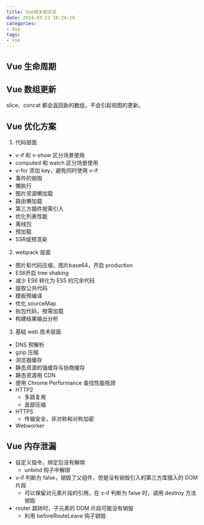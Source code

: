 ```yaml
---
title: Vue相关知识点
date: 2024-03-23 16:24:29
categories:
- Vue
tags:
- Vue
---
```


<!-- more -->

## Vue 生命周期

## Vue 数组更新

slice、concat 都会返回新的数组，不会引起视图的更新。

## Vue 优化方案

1. 代码层面
  - v-if 和 v-show 区分场景使用
  - computed 和 watch 区分场景使用
  - v-for 添加 key，避免同时使用 v-if
  - 事件的销毁
  - 懒执行
  - 图片资源懒加载
  - 路由懒加载
  - 第三方插件按需引入
  - 优化列表性能
  - 离线包
  - 预加载
  - SSR或预渲染
2. webpack 层面
  - 图片和代码压缩，图片base64，开启 production
  - ES6开启 tree shaking
  - 减少 ES6 转化为 ES5 的冗余代码
  - 提取公共代码
  - 模板预编译
  - 优化 sourceMap
  - 拆包代码，按需加载
  - 构建结果输出分析
3. 基础 web 技术层面
  - DNS 预解析
  - gzip 压缩
  - 浏览器缓存
  - 静态资源的强缓存与协商缓存
  - 静态资源用 CDN
  - 使用 Chrome Performance 查找性能瓶颈
  - HTTP2
    - 多路复用
    - 首部压缩
  - HTTPS
    - 传输安全，非对称和对称加密
  - Webworker

## Vue 内存泄漏

- 自定义指令，绑定后没有解绑
  - unbind 钩子中解绑
- v-if 判断为 false，销毁了父组件，但是没有销毁引入的第三方库插入的 DOM 片段
  - 可以保留对元素片段的引用，在 v-if 判断为 false 时，调用 destroy 方法销毁
- router 跳转时，子元素的 DOM 片段可能没有销毁
  - 利用 beforeRouteLeave 钩子销毁
